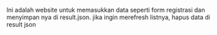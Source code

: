 Ini adalah website untuk memasukkan data seperti form registrasi dan menyimpan nya di result.json.
jika ingin merefresh listnya, hapus data di result json
